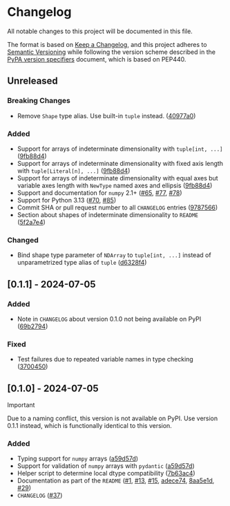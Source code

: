 # Changelog

All notable changes to this project will be documented in this file.

The format is based on [Keep a Changelog](https://keepachangelog.com/en/1.1.0/),
and this project adheres to [Semantic Versioning](https://semver.org/spec/v2.0.0.html) while following the version scheme described in the [PyPA version specifiers](https://packaging.python.org/en/latest/specifications/version-specifiers/#version-specifiers) document, which is based on PEP440.

## Unreleased

### Breaking Changes

- Remove `Shape` type alias. Use built-in `tuple` instead. ([40977a0](https://github.com/MilanStaffehl/numdantic/commit/40977a0633c5a6e564306853bc9ab91a769c727c))

### Added

- Support for arrays of indeterminate dimensionality with `tuple[int, ...]` ([9fb88d4](https://github.com/MilanStaffehl/numdantic/commit/9fb88d49012974f6b099a8e8ef29ec3346c6a4f1))
- Support for arrays of indeterminate dimensionality with fixed axis length with `tuple[Literal[n], ...]` ([9fb88d4](https://github.com/MilanStaffehl/numdantic/commit/9fb88d49012974f6b099a8e8ef29ec3346c6a4f1))
- Support for arrays of indeterminate dimensionality with equal axes but variable axes length with `NewType` named axes and ellipsis ([9fb88d4](https://github.com/MilanStaffehl/numdantic/commit/9fb88d49012974f6b099a8e8ef29ec3346c6a4f1))
- Support and documentation for `numpy` 2.1+ ([#65](https://github.com/MilanStaffehl/numdantic/pull/65), [#77](https://github.com/MilanStaffehl/numdantic/pull/77), [#78](https://github.com/MilanStaffehl/numdantic/pull/78))
- Support for Python 3.13 ([#70](https://github.com/MilanStaffehl/numdantic/pull/70), [#85](https://github.com/MilanStaffehl/numdantic/pull/85))
- Commit SHA or pull request number to all `CHANGELOG` entries ([9787566](https://github.com/MilanStaffehl/numdantic/commit/9787566fb3f282e213383566a6d7da844829d703))
- Section about shapes of indeterminate dimensionality to `README` ([5f2a7e4](https://github.com/MilanStaffehl/numdantic/commit/5f2a7e43fae0e918c0b31d65995f0f1a9cc8d67d))

### Changed

- Bind shape type parameter of `NDArray` to `tuple[int, ...]` instead of unparametrized type alias of `tuple` ([d6328f4](https://github.com/MilanStaffehl/numdantic/commit/d6328f49179c8a0c30862a28ab11fd4299f48453))

## [0.1.1] - 2024-07-05

### Added

- Note in `CHANGELOG` about version 0.1.0 not being available on PyPI ([69b2794](https://github.com/MilanStaffehl/numdantic/commit/69b27948b87f2b599442396a650055557dc461d2))

### Fixed

- Test failures due to repeated variable names in type checking ([3700450](https://github.com/MilanStaffehl/numdantic/commit/3700450547f719a33d97157e7172e7ac7c95e8eb))

## [0.1.0] - 2024-07-05

> [!IMPORTANT]
>
> Due to a naming conflict, this version is not available on PyPI. Use version 0.1.1 instead, which is functionally identical to this version.

### Added

- Typing support for `numpy` arrays ([a59d57d](https://github.com/MilanStaffehl/numdantic/commit/a59d57dd1a2bfc153be694b8bd3953f9bb55715d))
- Support for validation of `numpy` arrays with `pydantic` ([a59d57d](https://github.com/MilanStaffehl/numdantic/commit/a59d57dd1a2bfc153be694b8bd3953f9bb55715d))
- Helper script to determine local dtype compatibility ([7b63ac4](https://github.com/MilanStaffehl/numdantic/commit/7b63ac45766c13d660786d7b5b8e189a4b4bab3c))
- Documentation as part of the `README` ([#1](https://github.com/MilanStaffehl/numdantic/pull/1), [#13](https://github.com/MilanStaffehl/numdantic/pull/13), [#15](https://github.com/MilanStaffehl/numdantic/pull/15), [adece74](https://github.com/MilanStaffehl/numdantic/commit/adece74c8291488eb659e9a11262bfb6817cab58), [8aa5e1d](https://github.com/MilanStaffehl/numdantic/commit/8aa5e1d2439c5a06f9a19a285c4b86a004c9a35d), [#29](https://github.com/MilanStaffehl/numdantic/pull/29))
- `CHANGELOG` ([#37](https://github.com/MilanStaffehl/numdantic/pull/37))
